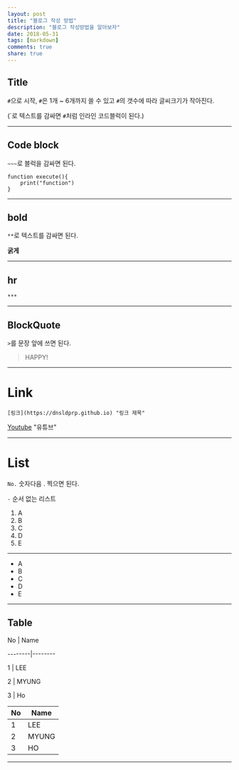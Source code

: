```yaml
---
layout: post
title: "블로그 작성 방법"
description: "블로그 작성방법을 알아보자"
date: 2018-05-31
tags: [markdown]
comments: true
share: true
---
```


## Title
`#`으로 시작, `#`은 1개 ~ 6개까지 쓸 수 있고 `#`의 갯수에 따라 글씨크기가 작아진다.

(\`로 텍스트를 감싸면 `#`처럼 인라인 코드블럭이 된다.)

***

## Code block
`~~~`로 블럭을 감싸면 된다.
~~~
function execute(){
    print("function")
}
~~~

***

## bold
`**`로 텍스트를 감싸면 된다.

**굵게**

***

## hr
`***`

***

## BlockQuote
`>`를 문장 앞에 쓰면 된다.

> HAPPY!

***

# Link
`[링크](https://dnsldprp.github.io) "링크 제목"`

[Youtube](https://youtube.com) "유튜브"

***

# List
`No.`  숫자다음 . 찍으면 된다.

`-` 순서 없는 리스트

1. A
2. B
3. C
4. D
5. E

***

- A
- B
- C
- D
- E

***

## Table
No \| Name

--------\|--------

1 \| LEE

2 \| MYUNG

3 \| Ho

No | Name
------|------
1 | LEE
2 | MYUNG
3 | HO

***
